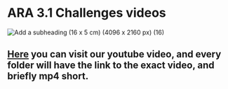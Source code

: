# ARA 3.1 Challenges videos

![Add a subheading (16 x 5 cm) (4096 x 2160 px) (16)](https://github.com/user-attachments/assets/5da5a706-138d-4f21-8b92-28a0c71b0b0c)

## [Here](https://www.youtube.com/@setekiteam) you can visit our youtube video, and every folder will have the link to the exact video, and briefly mp4 short.
